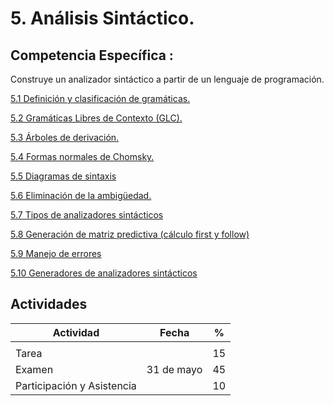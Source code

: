 # 5. Análisis Sintáctico.

## Competencia Específica :

Construye un analizador sintáctico a partir de un lenguaje de programación.


[5.1 Definición y clasificación de gramáticas.](tema5/5_1.md)

[5.2 Gramáticas Libres de Contexto (GLC).](tema5/5_2.md)

[5.3 Árboles de derivación.](tema5/5_3.md)

[5.4 Formas normales de Chomsky.](tema5/5_4.md)

[5.5 Diagramas de sintaxis](tema5/5_5.md)

[5.6 Eliminación de la ambigüedad.](tema5/5_6.md)

[5.7 Tipos de analizadores sintácticos](tema5/5_7.md)

[5.8 Generación de matriz predictiva (cálculo first y follow)](tema5/5_8.md)

[5.9 Manejo de errores](tema5/5_9.md)

[5.10 Generadores de analizadores sintácticos](tema5/5_10.md)

## Actividades

| Actividad                   | Fecha      | %  |
| --------------------------- | ---------- | -- |
|                             |            |    |
| Tarea                       |            | 15 |
| Examen                      | 31 de mayo | 45 |
| Participación y Asistencia |            | 10 |
